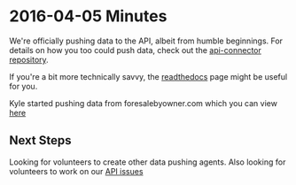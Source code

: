 # 2016-04-05 Minutes

We're officially pushing data to the API, albeit from humble beginnings.  For details on how you too could push data, check out the [api-connector repository](https://github.com/data-skeptic/api-connector).

If you're a bit more technically savvy, the [readthedocs](http://data-skeptic-home-data-api.readthedocs.org/en/develop/) page might be useful for you.

Kyle started pushing data from foresalebyowner.com which you can view [here](http://dataskeptic.com/blog/b010_pushing-data-to-home-sales-api.php)

## Next Steps

Looking for volunteers to create other data pushing agents.  Also looking for volunteers to work on our [API issues](https://github.com/data-skeptic/home-data-api/issues)
